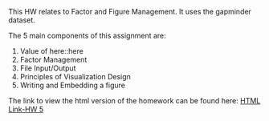 This HW relates to Factor and Figure Management.
It uses the gapminder dataset. 

The 5 main components of this assignment are:
1. Value of here::here
2. Factor Management
3. File Input/Output
4. Principles of Visualization Design
5. Writing and Embedding a figure

The link to view the html version of the homework can be found here: [HTML Link-HW 5](https://stat545-ubc-hw-2019-20.github.io/stat545-hw-almas2019/HW05/Hw05_factor_figure_mngmnt.html)

